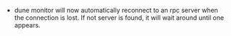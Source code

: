 - dune monitor will now automatically reconnect to an rpc server when the connection is
  lost. If not server is found, it will wait around until one appears.
